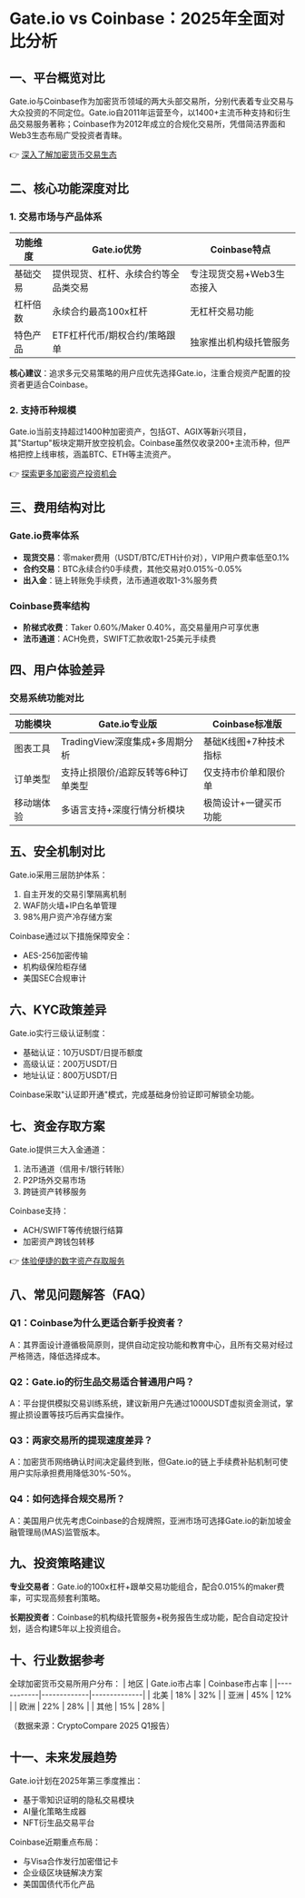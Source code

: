 # Gate.io vs Coinbase：2025年全面对比分析

## 一、平台概览对比

Gate.io与Coinbase作为加密货币领域的两大头部交易所，分别代表着专业交易与大众投资的不同定位。Gate.io自2011年运营至今，以1400+主流币种支持和衍生品交易服务著称；Coinbase作为2012年成立的合规化交易所，凭借简洁界面和Web3生态布局广受投资者青睐。

👉 [深入了解加密货币交易生态](https://bit.ly/okx_welcome)

## 二、核心功能深度对比

### 1. 交易市场与产品体系

| 功能维度       | Gate.io优势                              | Coinbase特点                  |
|----------------|----------------------------------------|-----------------------------|
| 基础交易       | 提供现货、杠杆、永续合约等全品类交易        | 专注现货交易+Web3生态接入      |
| 杠杆倍数       | 永续合约最高100x杠杆                      | 无杠杆交易功能                |
| 特色产品       | ETF杠杆代币/期权合约/策略跟单               | 独家推出机构级托管服务         |

**核心建议**：追求多元交易策略的用户应优先选择Gate.io，注重合规资产配置的投资者更适合Coinbase。

### 2. 支持币种规模

Gate.io当前支持超过1400种加密资产，包括GT、AGIX等新兴项目，其"Startup"板块定期开放空投机会。Coinbase虽然仅收录200+主流币种，但严格把控上线审核，涵盖BTC、ETH等主流资产。

👉 [探索更多加密资产投资机会](https://bit.ly/okx_welcome)

## 三、费用结构对比

### Gate.io费率体系
- **现货交易**：零maker费用（USDT/BTC/ETH计价对），VIP用户费率低至0.1%
- **合约交易**：BTC永续合约0手续费，其他交易对0.015%-0.05%
- **出入金**：链上转账免手续费，法币通道收取1-3%服务费

### Coinbase费率结构
- **阶梯式收费**：Taker 0.60%/Maker 0.40%，高交易量用户可享优惠
- **法币通道**：ACH免费，SWIFT汇款收取1-25美元手续费

## 四、用户体验差异

### 交易系统功能对比
| 功能模块       | Gate.io专业版                         | Coinbase标准版              |
|----------------|-------------------------------------|---------------------------|
| 图表工具       | TradingView深度集成+多周期分析          | 基础K线图+7种技术指标       |
| 订单类型       | 支持止损限价/追踪反转等6种订单类型       | 仅支持市价单和限价单        |
| 移动端体验     | 多语言支持+深度行情分析模块             | 极简设计+一键买币功能       |

## 五、安全机制对比

Gate.io采用三层防护体系：
1. 自主开发的交易引擎隔离机制
2. WAF防火墙+IP白名单管理
3. 98%用户资产冷存储方案

Coinbase通过以下措施保障安全：
- AES-256加密传输
- 机构级保险柜存储
- 美国SEC合规审计

## 六、KYC政策差异

Gate.io实行三级认证制度：
- 基础认证：10万USDT/日提币额度
- 高级认证：200万USDT/日
- 地址认证：800万USDT/日

Coinbase采取"认证即开通"模式，完成基础身份验证即可解锁全功能。

## 七、资金存取方案

Gate.io提供三大入金通道：
1. 法币通道（信用卡/银行转账）
2. P2P场外交易市场
3. 跨链资产转移服务

Coinbase支持：
- ACH/SWIFT等传统银行结算
- 加密资产跨钱包转移

👉 [体验便捷的数字资产存取服务](https://bit.ly/okx_welcome)

## 八、常见问题解答（FAQ）

### Q1：Coinbase为什么更适合新手投资者？
A：其界面设计遵循极简原则，提供自动定投功能和教育中心，且所有交易对经过严格筛选，降低选择成本。

### Q2：Gate.io的衍生品交易适合普通用户吗？
A：平台提供模拟交易训练系统，建议新用户先通过1000USDT虚拟资金测试，掌握止损设置等技巧后再实盘操作。

### Q3：两家交易所的提现速度差异？
A：加密货币网络确认时间决定最终到账，但Gate.io的链上手续费补贴机制可使用户实际承担费用降低30%-50%。

### Q4：如何选择合规交易所？
A：美国用户优先考虑Coinbase的合规牌照，亚洲市场可选择Gate.io的新加坡金融管理局(MAS)监管版本。

## 九、投资策略建议

**专业交易者**：Gate.io的100x杠杆+跟单交易功能组合，配合0.015%的maker费率，可实现高频套利策略。

**长期投资者**：Coinbase的机构级托管服务+税务报告生成功能，配合自动定投计划，适合构建5年以上投资组合。

## 十、行业数据参考

全球加密货币交易所用户分布：
| 地区       | Gate.io市占率 | Coinbase市占率 |
|------------|-------------|--------------|
| 北美       | 18%         | 32%          |
| 亚洲       | 45%         | 12%          |
| 欧洲       | 22%         | 28%          |
| 其他       | 15%         | 28%          |

（数据来源：CryptoCompare 2025 Q1报告）

## 十一、未来发展趋势

Gate.io计划在2025年第三季度推出：
- 基于零知识证明的隐私交易模块
- AI量化策略生成器
- NFT衍生品交易平台

Coinbase近期重点布局：
- 与Visa合作发行加密借记卡
- 企业级区块链解决方案
- 美国国债代币化产品